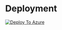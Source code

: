 
# Deployment

[![Deploy To Azure](https://aka.ms/deploytoazurebutton)](https://portal.azure.com/#create/Microsoft.Template/uri/https%3A%2F%2Fraw.githubusercontent.com%2Fmarchingbug%2Fstreamlit-azure-app-services%2Fmain%2Fazuredeploy.json)
